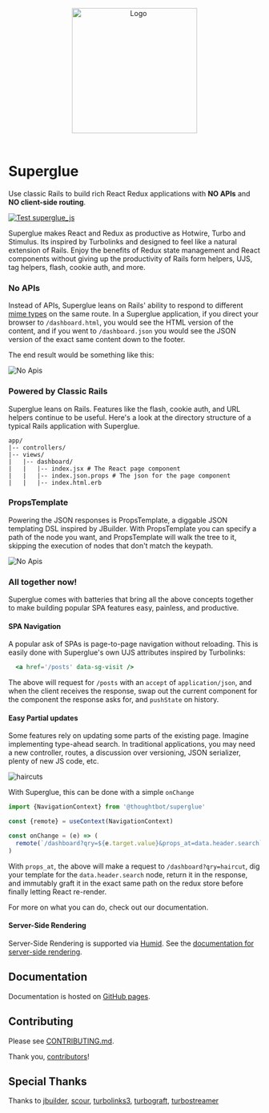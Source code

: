 <div align="center" style="padding: 30px 0px 20px 0px;">
  <img src="https://thoughtbot.github.io/superglue/images/superglue.svg" data-origin="images/superglue.svg" alt="Logo" width=250>
</div>

# Superglue

Use classic Rails to build rich React Redux applications with **NO APIs** and
**NO client-side routing**.

[![Test superglue_js](https://github.com/thoughtbot/superglue/actions/workflows/build_js.yml/badge.svg)](https://github.com/thoughtbot/superglue/actions/workflows/build_js.yml)

Superglue makes React and Redux as productive as Hotwire, Turbo and Stimulus.
Its inspired by Turbolinks and designed to feel like a natural extension of
Rails. Enjoy the benefits of Redux state management and React components
without giving up the productivity of Rails form helpers, UJS, tag helpers,
flash, cookie auth, and more.

### No APIs

Instead of APIs, Superglue leans on Rails' ability to respond to different
[mime types](https://apidock.com/rails/ActionController/MimeResponds/InstanceMethods/respond_to)
on the same route. In a Superglue application, if you direct your browser to
`/dashboard.html`, you would see the HTML version of the content, and if you
went to `/dashboard.json` you would see the JSON version of the exact same
content down to the footer.

The end result would be something like this:

![No Apis](https://thoughtbot.github.io/superglue/images/no_apis.png)

### Powered by Classic Rails
Superglue leans on Rails. Features like the flash, cookie auth, and URL
helpers continue to be useful. Here's a look at the directory structure of a
typical Rails application with Superglue.

```treeview
app/
|-- controllers/
|-- views/
|   |-- dashboard/
|   |   |-- index.jsx # The React page component
|   |   |-- index.json.props # The json for the page component
|   |   |-- index.html.erb
```

### PropsTemplate
Powering the JSON responses is PropsTemplate, a diggable JSON templating DSL
inspired by JBuilder. With PropsTemplate you can specify a path of the node you
want, and PropsTemplate will walk the tree to it, skipping the execution of nodes
that don't match the keypath.

![No Apis](https://thoughtbot.github.io/superglue/images/props_template.png)

### All together now!
Superglue comes with batteries that bring all the above concepts together to make
building popular SPA features easy, painless, and productive.

#### SPA Navigation
A popular ask of SPAs is page-to-page navigation without reloading. This is
easily done with Superglue's own UJS attributes inspired by Turbolinks:

```jsx
  <a href='/posts' data-sg-visit />
```

The above will request for `/posts` with an `accept` of `application/json`, and
when the client receives the response, swap out the current component for the
component the response asks for, and `pushState` on history.


#### Easy Partial updates
Some features rely on updating some parts of the existing page. Imagine
implementing type-ahead search. In traditional applications, you may need a new
controller, routes, a discussion over versioning, JSON serializer, plenty of
new JS code, etc.

![haircuts](https://thoughtbot.github.io/superglue/images/haircuts.png)

With Superglue, this can be done with a simple `onChange`

```js
import {NavigationContext} from '@thoughtbot/superglue'

const {remote} = useContext(NavigationContext)

const onChange = (e) => (
  remote(`/dashboard?qry=${e.target.value}&props_at=data.header.search`)}
)
```

With `props_at`, the above will make a request to `/dashboard?qry=haircut`,
dig your template for the `data.header.search` node, return it in the response,
and immutably graft it in the exact same path on the redux store before finally
letting React re-render.

For more on what you can do, check out our documentation.

#### Server-Side Rendering
Server-Side Rendering is supported via [Humid](https://github.com/thoughtbot/humid).
See the [documentation for server-side rendering][ssr docs].

  [ssr docs]: ./docs/recipes/ssr.md

## Documentation

Documentation is hosted on [GitHub pages](https://thoughtbot.github.io/superglue).

## Contributing

Please see [CONTRIBUTING.md](CONTRIBUTING.md).

Thank you, [contributors]!

  [contributors]: https://github.com/thoughtbot/superglue/graphs/contributors

## Special Thanks

Thanks to [jbuilder](https://github.com/rails/jbuilder),
[scour](https://github.com/rstacruz/scour),
[turbolinks3](https://github.com/turbolinks/turbolinks-classic),
[turbograft](https://github.com/Shopify/turbograft/),
[turbostreamer](https://github.com/malomalo/turbostreamer)
